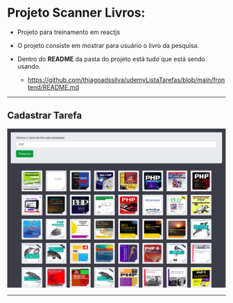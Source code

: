 # Projeto Scanner Livros:

* Projeto para treinamento em reactjs
* O projeto consiste em mostrar para usuário o livro da pesquisa.

* Dentro do <b>README</b> da pasta do projeto está tudo que está sendo usando.
   * https://github.com/thiagoadssilva/udemyListaTarefas/blob/main/frontend/README.md

<hr/>

## <b>Cadastrar Tarefa</b> 

![Tela Principal](images/inicio.png)

<hr>